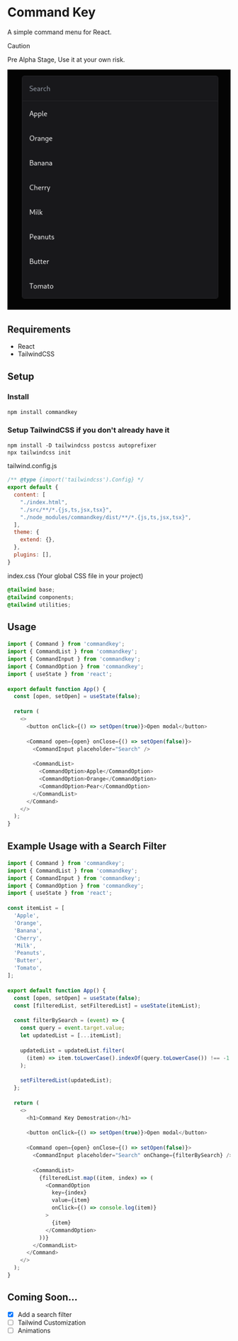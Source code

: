 # Command Key
A simple command menu for React.

> [!CAUTION]
> Pre Alpha Stage, Use it at your own risk.

![screenshot](https://github.com/martinval11/commandkey/blob/main/assets/screenshot.png?raw=true)

## Requirements
- React
- TailwindCSS

## Setup

### Install
```
npm install commandkey
```

### Setup TailwindCSS if you don't already have it
```
npm install -D tailwindcss postcss autoprefixer
npx tailwindcss init
```

tailwind.config.js
```js
/** @type {import('tailwindcss').Config} */
export default {
  content: [
    "./index.html",
    "./src/**/*.{js,ts,jsx,tsx}",
    "./node_modules/commandkey/dist/**/*.{js,ts,jsx,tsx}",
  ],
  theme: {
    extend: {},
  },
  plugins: [],
}
```

index.css (Your global CSS file in your project)
```css
@tailwind base;
@tailwind components;
@tailwind utilities;
```

## Usage
```js
import { Command } from 'commandkey';
import { CommandList } from 'commandkey';
import { CommandInput } from 'commandkey';
import { CommandOption } from 'commandkey';
import { useState } from 'react';

export default function App() {
  const [open, setOpen] = useState(false);

  return (
    <>
      <button onClick={() => setOpen(true)}>Open modal</button>

      <Command open={open} onClose={() => setOpen(false)}>
        <CommandInput placeholder="Search" />

        <CommandList>
          <CommandOption>Apple</CommandOption>
          <CommandOption>Orange</CommandOption>
          <CommandOption>Pear</CommandOption>
        </CommandList>
      </Command>
    </>
  );
}
```

## Example Usage with a Search Filter
```js
import { Command } from 'commandkey';
import { CommandList } from 'commandkey';
import { CommandInput } from 'commandkey';
import { CommandOption } from 'commandkey';
import { useState } from 'react';

const itemList = [
  'Apple',
  'Orange',
  'Banana',
  'Cherry',
  'Milk',
  'Peanuts',
  'Butter',
  'Tomato',
];

export default function App() {
  const [open, setOpen] = useState(false);
  const [filteredList, setFilteredList] = useState(itemList);

  const filterBySearch = (event) => {
    const query = event.target.value;
    let updatedList = [...itemList];

    updatedList = updatedList.filter(
      (item) => item.toLowerCase().indexOf(query.toLowerCase()) !== -1
    );

    setFilteredList(updatedList);
  };

  return (
    <>
      <h1>Command Key Demostration</h1>

      <button onClick={() => setOpen(true)}>Open modal</button>

      <Command open={open} onClose={() => setOpen(false)}>
        <CommandInput placeholder="Search" onChange={filterBySearch} />

        <CommandList>
          {filteredList.map((item, index) => (
            <CommandOption
              key={index}
              value={item}
              onClick={() => console.log(item)}
            >
              {item}
            </CommandOption>
          ))}
        </CommandList>
      </Command>
    </>
  );
}
```

## Coming Soon...
- [x] Add a search filter
- [ ] Tailwind Customization
- [ ] Animations
